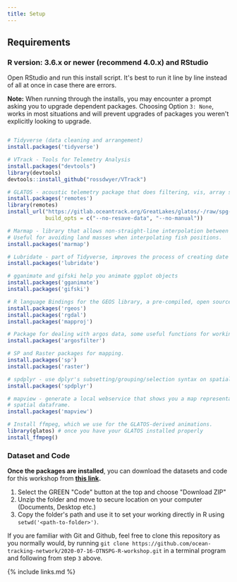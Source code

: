 ```yaml
---
title: Setup
---
```


## Requirements

### R version: 3.6.x or newer (recommend 4.0.x) and RStudio

Open RStudio and run this install script. It's best to run it line by line instead of all at once in case there are errors.

<b>Note:</b> When running through the installs, you may encounter a prompt asking you to upgrade dependent packages. Choosing Option `3: None`, works in most situations and will prevent upgrades of packages you weren't explicitly looking to upgrade.

```r

# Tidyverse (data cleaning and arrangement)
install.packages('tidyverse')

# VTrack - Tools for Telemetry Analysis
install.packages("devtools")
library(devtools)
devtools::install_github("rossdwyer/VTrack")

# GLATOS - acoustic telemetry package that does filtering, vis, array simulation, etc.
install.packages('remotes')
library(remotes)
install_url("https://gitlab.oceantrack.org/GreatLakes/glatos/-/raw/spg-workshop-2020/glatos_0.4.2.1.tar.gz",
            build_opts = c("--no-resave-data", "--no-manual"))  

# Marmap - library that allows non-straight-line interpolation between two points.
# Useful for avoiding land masses when interpolating fish positions.
install.packages('marmap')

# Lubridate - part of Tidyverse, improves the process of creating date objects
install.packages('lubridate')

# gganimate and gifski help you animate ggplot objects
install.packages('gganimate')
install.packages('gifski')

# R language Bindings for the GEOS library, a pre-compiled, open source geometry engine for fast spatial calculation
install.packages('rgeos')
install.packages('rgdal')
install.packages('mapproj')

# Package for dealing with argos data, some useful functions for working with a series of geospatial data points
install.packages('argosfilter')

# SP and Raster packages for mapping.
install.packages('sp')
install.packages('raster')

# spdplyr - use dplyr's subsetting/grouping/selection syntax on spatial data frames.
install.packages('spdplyr')

# mapview - generate a local webservice that shows you a map representation of your
# spatial dataframe.
install.packages('mapview')

# Install ffmpeg, which we use for the GLATOS-derived animations.
library(glatos) # once you have your GLATOS installed properly
install_ffmpeg()            

```

### Dataset and Code 

<b>Once the packages are installed</b>, you can download the datasets and code for this workshop from <b>[this link](https://github.com/ocean-tracking-network/2020-07-16-OTNSPG-R-workshop/).</b>

1. Select the GREEN "Code" button at the top and choose "Download ZIP"
2. Unzip the folder and move to secure location on your computer (Documents, Desktop etc.)
3. Copy the folder's path and use it to set your working directly in R using `setwd('<path-to-folder>')`.

If you are familiar with Git and Github, feel free to clone this repository as you normally would, by running `git clone https://github.com/ocean-tracking-network/2020-07-16-OTNSPG-R-workshop.git` in a terminal program and following from step `3` above.





{% include links.md %}
